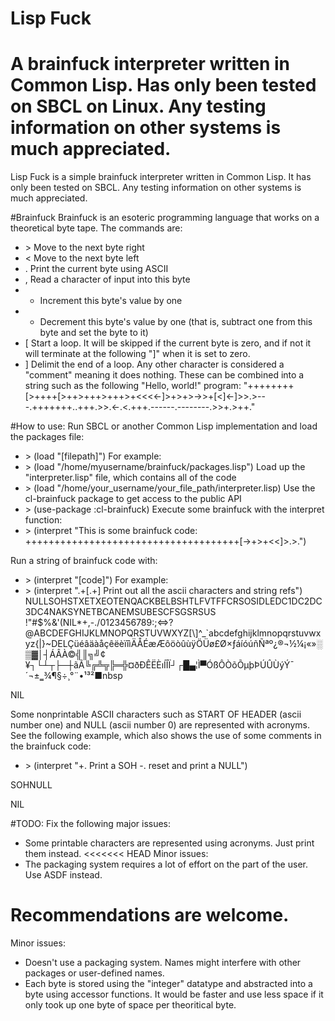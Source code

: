 # Lisp Fuck
A brainfuck interpreter written in Common Lisp.
Has only been tested on SBCL on Linux. Any testing information on other systems is much appreciated.
=======
Lisp Fuck is a simple brainfuck interpreter written in Common Lisp. It has only been tested on SBCL. Any testing information on other systems is much appreciated.

#Brainfuck
Brainfuck is an esoteric programming language that works on a theoretical byte tape. The commands are:
- \> Move to the next byte right
- \< Move to the next byte left
- . Print the current byte using ASCII
- , Read a character of input into this byte
- + Increment this byte's value by one
- - Decrement this byte's value by one (that is, subtract one from this byte and set the byte to it)
- [ Start a loop. It will be skipped if the current byte is zero, and if not it will terminate at the following "]" when it is set to zero.
- ] Delimit the end of a loop. Any other character is considered a "comment" meaning it does nothing.
These can be combined into a string such as the following "Hello, world!" program:
"++++++++[>++++[>++>+++>+++>+<<<<-]>+>+>->>+[<]<-]>>.>---.+++++++..+++.>>.<-.<.+++.------.--------.>>+.>++."

#How to use:
Run SBCL or another Common Lisp implementation and load the packages file:
- \> (load "[filepath]")
For example:
- \> (load "/home/myusername/brainfuck/packages.lisp")
Load up the "interpreter.lisp" file, which contains all of the code
- \> (load "/home/your_username/your_file_path/interpreter.lisp)
Use the cl-brainfuck package to get access to the public API
- \> (use-package :cl-brainfuck)
Execute some brainfuck with the interpret function:
- \> (interpret "This is some brainfuck code: +++++++++++++++++++++++++++++++++++++[->+>+<<]>.>.")


Run a string of brainfuck code with:
- \> (interpret "[code]")
For example:
- \> (interpret ".+[.+] Print out all the ascii characters and string refs")
NULLSOHSTXETXEOTENQACKBELBSHTLFVTFFCRSOSIDLEDC1DC2DC3DC4NAKSYNETBCANEMSUBESCFSGSRSUS !"#$%&'(NIL*+,-./0123456789:;<=\>?@ABCDEFGHIJKLMNOPQRSTUVWXYZ[\\]^_`abcdefghijklmnopqrstuvwxyz{|}~DELÇüéâäàåçêëèïîìÄÅÉæÆôöòûùÿÖÜø£Ø×ƒáíóúñÑªº¿®¬½¼¡«»░▒▓│┤ÁÂÀ©╣║╗╝¢¥┐└┴┬├─┼ãÃ╚╔╩╦╠═╬¤ðÐÊËÈıÍÎÏ┘┌█▄¦Ì▀ÓßÔÒõÕµþÞÚÛÙýÝ¯´¬±‗¾¶§÷¸°¨•¹³²■nbsp

NIL

Some nonprintable ASCII characters such as START OF HEADER (ascii number one) and NULL (ascii number 0) are represented with acronyms. See the following example, which also shows the use of some comments in the brainfuck code:
- \> (interpret "+. Print a SOH -. reset and print a NULL")

SOHNULL

NIL

#TODO:
Fix the following major issues:
 - Some printable characters are represented using acronyms. Just print them instead.
<<<<<<< HEAD
 Minor issues:
 - The packaging system requires a lot of effort on the part of the user. Use ASDF instead.

Recommendations are welcome.
=======

Minor issues:
 - Doesn't use a packaging system. Names might interfere with other packages or user-defined names.
 - Each byte is stored using the "integer" datatype and abstracted into a byte using accessor functions. It would be faster and use less space if it only took up one byte of space per theoritical byte.
